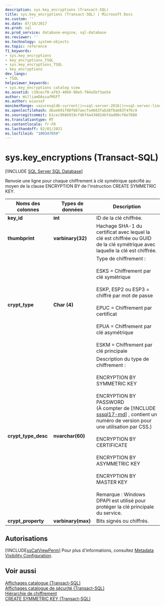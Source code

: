 ```yaml
---
description: sys.key_encryptions (Transact-SQL)
title: sys.key_encryptions (Transact-SQL) | Microsoft Docs
ms.custom: ''
ms.date: 07/18/2017
ms.prod: sql
ms.prod_service: database-engine, sql-database
ms.reviewer: ''
ms.technology: system-objects
ms.topic: reference
f1_keywords:
- sys.key_encryptions
- key_encryptions_TSQL
- sys.key_encryptions_TSQL
- key_encryptions
dev_langs:
- TSQL
helpviewer_keywords:
- sys.key_encryptions catalog view
ms.assetid: c39cecf8-af63-40b9-98e5-f84a5bf3ae54
author: WilliamDAssafMSFT
ms.author: wiassaf
monikerRange: =azuresqldb-current||>=sql-server-2016||>=sql-server-linux-2017||=azuresqldb-mi-current
ms.openlocfilehash: dbae691f00f687aecfa4683fab38f8a683f4f6c9
ms.sourcegitcommit: b1cec968b919cfd6f4a438024bfdad00cf8e7080
ms.translationtype: MT
ms.contentlocale: fr-FR
ms.lasthandoff: 02/01/2021
ms.locfileid: "100347659"
---
```

# <a name="syskey_encryptions-transact-sql"></a>sys.key_encryptions (Transact-SQL)
[!INCLUDE [SQL Server SQL Database](../../includes/applies-to-version/sql-asdb.md)]

  Renvoie une ligne pour chaque chiffrement à clé symétrique spécifié au moyen de la clause ENCRYPTION BY de l'instruction CREATE SYMMETRIC KEY.  

  
|Noms des colonnes|Types de données|Description|  
|------------------|----------------|-----------------|  
|**key_id**|**int**|ID de la clé chiffrée.|  
|**thumbprint**|**varbinary(32)**|Hachage SHA-1 du certificat avec lequel la clé est chiffrée ou GUID de la clé symétrique avec laquelle la clé est chiffrée.|  
|**crypt_type**|**Char (4)**|Type de chiffrement :<br /><br /> ESKS = Chiffrement par clé symétrique<br /><br /> ESKP, ESP2 ou ESP3 = chiffré par mot de passe<br /><br /> EPUC = Chiffrement par certificat<br /><br /> EPUA = Chiffrement par clé asymétrique<br /><br /> ESKM = Chiffrement par clé principale|  
|**crypt_type_desc**|**nvarchar(60)**|Description du type de chiffrement :<br /><br /> ENCRYPTION BY SYMMETRIC KEY<br /><br /> ENCRYPTION BY PASSWORD <br />(À compter de [!INCLUDE [sssql17-md](../../includes/sssql17-md.md)] , contient un numéro de version pour une utilisation par CSS.)<br /><br /> ENCRYPTION BY CERTIFICATE<br /><br /> ENCRYPTION BY ASYMMETRIC KEY<br /><br /> ENCRYPTION BY MASTER KEY<br /><br /> Remarque : Windows DPAPI est utilisé pour protéger la clé principale du service.|  
|**crypt_property**|**varbinary(max)**|Bits signés ou chiffrés.|  
  
## <a name="permissions"></a>Autorisations  
 [!INCLUDE[ssCatViewPerm](../../includes/sscatviewperm-md.md)] Pour plus d'informations, consultez [Metadata Visibility Configuration](../../relational-databases/security/metadata-visibility-configuration.md).  
  
## <a name="see-also"></a>Voir aussi  
 [Affichages catalogue &#40;Transact-SQL&#41;](../../relational-databases/system-catalog-views/catalog-views-transact-sql.md)   
 [Affichages catalogue de sécurité &#40;Transact-SQL&#41;](../../relational-databases/system-catalog-views/security-catalog-views-transact-sql.md)   
 [Hiérarchie de chiffrement](../../relational-databases/security/encryption/encryption-hierarchy.md)   
 [CREATE SYMMETRIC KEY &#40;Transact-SQL&#41;](../../t-sql/statements/create-symmetric-key-transact-sql.md)  
  
  
